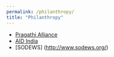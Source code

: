 ```yaml
---
permalink: /philanthropy/
title: "Philanthropy"
---
```


- [Pragathi Alliance](https://www.pragathialliance.org/)
- [AID India](https://aidindia.org/)
- [SODEWS] (http://www.sodews.org/)
